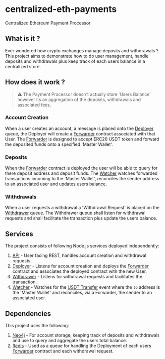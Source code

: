 # centralized-eth-payments

Centralized Ethereum Payment Processor

## What is it ?

Ever wondered how crypto exchanges manage deposits and withdrawals ? This project aims to demonstrate how to do user management, handle deposits and withdrawals plus keep track of each users balance in a centralized store.

## How does it work ?

> ⚠ The Payment Processor doesn't actually store 'Users Balance' however its an aggregation of the deposits, withdrawals and associated fees.

### Account Creation

When a user creates an account, a message is placed onto the [Deployer]() queue, the Deployer will create a [Forwarder]() contract associated with that User. The [Forwarder]() is designed to accept ERC20 USDT token and forward the deposited funds onto a specified 'Master Wallet'.

### Deposits

When the [Forwarder]() contract is deployed the user will be able to query for there deposit address and deposit funds. The [Watcher]() watches forwarded transactions incoming to the 'Master Wallet', reconciles the sender address to an associated user and updates users balance.

### Withdrawals

When a user requests a withdrawal a 'Withdrawal Request' is placed on the [Withdrawer]() queue. The Withdrawer queue shall listen for withdrawal requests and shall facilitate the transaction plus update the users balance.

## Services

The project consists of following Node.js services deployed independently:

1. [API]() - User facing REST, handles account creation and withdrawal requests.
2. [Deployer]() - Listens for account creation and deploys the [Forwarder]() contract and associates the deployed contract with the new User.
3. [Withdrawer]() - Listens for withdrawal requests and facilitates the transaction.
4. [Watcher]() - Watches for the [USDT Transfer](https://github.com/OpenZeppelin/openzeppelin-contracts/blob/master/contracts/token/ERC20/IERC20.sol#L75) event where the `to` address is the 'Master Wallet' and reconciles, via a Forwarder, the sender to an associated user.

## Dependencies

This project uses the following:

1. [Neo4j]() - For account storage, keeping track of deposits and withdrawals and use to query and aggregate the users total balance.
2. [Redis]() - Used as a queue for handling the Deployment of each users [Forwarder]() contract and each withdrawal request.
